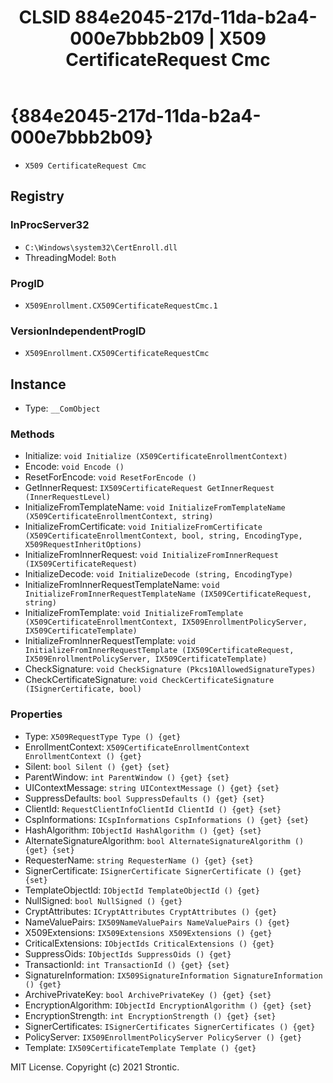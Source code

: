 ﻿---
title: "CLSID 884e2045-217d-11da-b2a4-000e7bbb2b09 | X509 CertificateRequest Cmc"
excerpt: What is COM-Object CLSID 884e2045-217d-11da-b2a4-000e7bbb2b09?
---

# {884e2045-217d-11da-b2a4-000e7bbb2b09}

* `X509 CertificateRequest Cmc`

## Registry


### InProcServer32

* `C:\Windows\system32\CertEnroll.dll`
* ThreadingModel: `Both`

### ProgID

* `X509Enrollment.CX509CertificateRequestCmc.1`

### VersionIndependentProgID

* `X509Enrollment.CX509CertificateRequestCmc`

## Instance

* Type: `__ComObject`

### Methods

* Initialize: `void Initialize (X509CertificateEnrollmentContext)`
* Encode: `void Encode ()`
* ResetForEncode: `void ResetForEncode ()`
* GetInnerRequest: `IX509CertificateRequest GetInnerRequest (InnerRequestLevel)`
* InitializeFromTemplateName: `void InitializeFromTemplateName (X509CertificateEnrollmentContext, string)`
* InitializeFromCertificate: `void InitializeFromCertificate (X509CertificateEnrollmentContext, bool, string, EncodingType, X509RequestInheritOptions)`
* InitializeFromInnerRequest: `void InitializeFromInnerRequest (IX509CertificateRequest)`
* InitializeDecode: `void InitializeDecode (string, EncodingType)`
* InitializeFromInnerRequestTemplateName: `void InitializeFromInnerRequestTemplateName (IX509CertificateRequest, string)`
* InitializeFromTemplate: `void InitializeFromTemplate (X509CertificateEnrollmentContext, IX509EnrollmentPolicyServer, IX509CertificateTemplate)`
* InitializeFromInnerRequestTemplate: `void InitializeFromInnerRequestTemplate (IX509CertificateRequest, IX509EnrollmentPolicyServer, IX509CertificateTemplate)`
* CheckSignature: `void CheckSignature (Pkcs10AllowedSignatureTypes)`
* CheckCertificateSignature: `void CheckCertificateSignature (ISignerCertificate, bool)`

### Properties

* Type: `X509RequestType Type () {get} `
* EnrollmentContext: `X509CertificateEnrollmentContext EnrollmentContext () {get} `
* Silent: `bool Silent () {get} {set} `
* ParentWindow: `int ParentWindow () {get} {set} `
* UIContextMessage: `string UIContextMessage () {get} {set} `
* SuppressDefaults: `bool SuppressDefaults () {get} {set} `
* ClientId: `RequestClientInfoClientId ClientId () {get} {set} `
* CspInformations: `ICspInformations CspInformations () {get} {set} `
* HashAlgorithm: `IObjectId HashAlgorithm () {get} {set} `
* AlternateSignatureAlgorithm: `bool AlternateSignatureAlgorithm () {get} {set} `
* RequesterName: `string RequesterName () {get} {set} `
* SignerCertificate: `ISignerCertificate SignerCertificate () {get} {set} `
* TemplateObjectId: `IObjectId TemplateObjectId () {get} `
* NullSigned: `bool NullSigned () {get} `
* CryptAttributes: `ICryptAttributes CryptAttributes () {get} `
* NameValuePairs: `IX509NameValuePairs NameValuePairs () {get} `
* X509Extensions: `IX509Extensions X509Extensions () {get} `
* CriticalExtensions: `IObjectIds CriticalExtensions () {get} `
* SuppressOids: `IObjectIds SuppressOids () {get} `
* TransactionId: `int TransactionId () {get} {set} `
* SignatureInformation: `IX509SignatureInformation SignatureInformation () {get} `
* ArchivePrivateKey: `bool ArchivePrivateKey () {get} {set} `
* EncryptionAlgorithm: `IObjectId EncryptionAlgorithm () {get} {set} `
* EncryptionStrength: `int EncryptionStrength () {get} {set} `
* SignerCertificates: `ISignerCertificates SignerCertificates () {get} `
* PolicyServer: `IX509EnrollmentPolicyServer PolicyServer () {get} `
* Template: `IX509CertificateTemplate Template () {get} `

MIT License. Copyright (c) 2021 Strontic.


